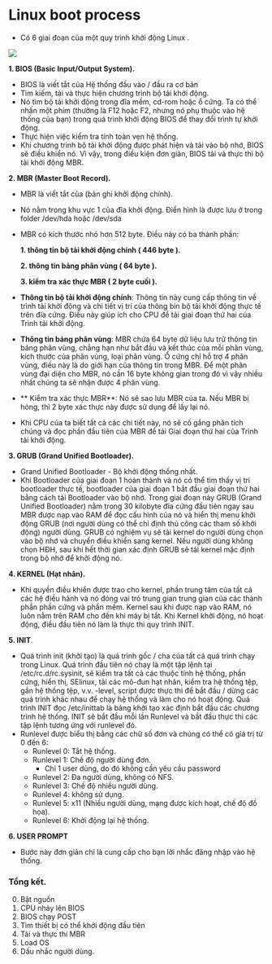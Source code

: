# Linux boot process

- Có 6 giai đoạn của một quy trình khởi động Linux .

![](https://www.linuxnix.com/wp-content/uploads/2013/04/Linux-Booting-process.png)

**1. BIOS (Basic Input/Output System).**
- BIOS là viết tắt của Hệ thống đầu vào / đầu ra cơ bản
- Tìm kiếm, tải và thực hiện chương trình bộ tải khởi động.
- Nó tìm bộ tải khởi động trong đĩa mềm, cd-rom hoặc ổ cứng. Ta có thể nhấn một phím (thường là F12 hoặc F2, nhưng nó phụ thuộc vào hệ thống của bạn) trong quá trình khởi động BIOS để thay đổi trình tự khởi động.
- Thực hiện việc kiểm tra tính toàn vẹn hệ thống.
- Khi chương trình bộ tải khởi động được phát hiện và tải vào bộ nhớ, BIOS sẽ điều khiển nó.
Vì vậy, trong điều kiện đơn giản, BIOS tải và thực thi bộ tải khởi động MBR.

**2. MBR (Master Boot Record).**
- MBR là viết tắt của (bản ghi khởi động chính).
- Nó nằm trong khu vực 1 của đĩa khởi động. Điển hình là được lưu ở trong folder /dev/hda hoặc /dev/sda
- MBR có kích thước nhỏ hơn 512 byte. Điều này có ba thành phần:

   **1. thông tin bộ tải khởi động chính ( 446 byte ).**
   
   **2. thông tin bảng phân vùng ( 64 byte ).**
   
   **3. kiểm tra xác thực MBR  ( 2 byte cuối ).**

- **Thông tin bộ tải khởi động chính**: Thông tin này cung cấp thông tin về trình tải khởi động và chi tiết vị trí của thông bin bộ tải khởi động thực tế trên đĩa cứng. Điều này giúp ích cho CPU để tải giai đoạn thứ hai của Trình tải khởi động.
- **Thông tin bảng phân vùng**: MBR chứa 64 byte dữ liệu lưu trữ thông tin bảng phân vùng, chẳng hạn như bắt đầu và kết thúc của mỗi phân vùng, kích thước của phân vùng, loại phân vùng. Ổ cứng chỉ hỗ trợ 4 phân vùng, điều này là do giới hạn của thông tin trong MBR. Để một phân vùng đại diện cho MBR, nó cần 16 byte không gian trong đó vì vậy nhiều nhất chúng ta sẽ nhận được 4 phân vùng.
- ** Kiểm tra xác thực MBR**: Nó sẽ sao lưu MBR của ta.  Nếu MBR bị hỏng, thì 2 byte xác thực này được sử dụng để lấy lại nó.
- Khi CPU của ta biết tất cả các chi tiết này, nó sẽ cố gắng phân tích chúng và đọc phần đầu tiên của MBR để tải Giai đoạn thứ hai của Trình tải khởi động.

**3. GRUB (Grand Unified Bootloader).**
- Grand Unified Bootloader - Bộ khởi động thống nhất.
- Khi Bootloader của giai đoạn 1 hoàn thành và nó có thể tìm thấy vị trí bootloader thực tế, bootloader của giai đoạn 1 bắt đầu giai đoạn thứ hai bằng cách tải Bootloader vào bộ nhớ. Trong giai đoạn này GRUB (Grand Unified Bootloader) nằm trong 30 kilobyte đĩa cứng đầu tiên ngay sau MBR được nạp vào RAM để đọc cấu hình của nó và hiển thị menu khởi động GRUB (nơi người dùng có thể chỉ định thủ công các tham số khởi động) người dùng. GRUB có nghiệm vụ sẽ tải kernel do người dùng chọn vào bộ nhớ và chuyển điều khiển sang kernel. Nếu người dùng không chọn HĐH, sau khi hết thời gian xác định GRUB sẽ tải kernel mặc định trong bộ nhớ để khởi động nó.

**4. KERNEL (Hạt nhân).**
- Khi quyền điều khiển được trao cho kernel, phần trung tâm của tất cả các hệ điều hành và nó đóng vai trò trung gian trung gian của các thành phần phần cứng và phần mềm. Kernel sau khi được nạp vào RAM, nó luôn nằm trên RAM cho đến khi máy bị tắt. Khi Kernel khởi động, nó hoạt động, điều đầu tiên nó làm là thực thi quy trình INIT.

**5. INIT**.
- Quá trình init (khởi tạo) là quá trình gốc / cha của tất cả quá trình chạy trong Linux. Quá trình đầu tiên nó chạy là một tập lệnh tại /etc/rc.d/rc.sysinit, sẽ kiểm tra tất cả các thuộc tính hệ thống, phần cứng, hiển thị, SElinux, tải các mô-đun hạt nhân, kiểm tra hệ thống tệp, gắn hệ thống tệp, v.v. -level, script được thực thi để bắt đầu / dừng các quá trình khác nhau để chạy hệ thống và làm cho nó hoạt động. Quá trình INIT đọc /etc/inittab là bảng khởi tạo xác định bắt đầu các chương trình hệ thống. INIT sẽ bắt đầu mỗi lần Runlevel và bắt đầu thực thi các tập lệnh tương ứng với runlevel đó.
- Runlevel được biểu thị bằng các chữ số đơn và chúng có thể có giá trị từ 0 đến 6:
  - Runlevel 0: Tắt hệ thống.
  - Runlevel 1: Chế độ người dùng đơn.
    - Chỉ 1 user dùng, do đó không cần yêu cầu password
  - Runlevel 2: Đa người dùng, không có NFS.
  - Runlevel 3: Chế độ nhiều người dùng.
  - Runlevel 4: không sử dụng.
  - Runlevel 5: x11 (Nhiều người dùng, mạng được kích hoạt, chế độ đồ họa).
  - Runlevel 6: Khởi động lại hệ thống.

**6. USER PROMPT**
- Bước này đơn giản chỉ là cung cấp cho bạn lời nhắc đăng nhập vào hệ thống.

### Tổng kết.

0. Bật nguồn 
1. CPU nhảy lên BIOS 
2. BIOS chạy POST 
3. Tìm thiết bị có thể khởi động đầu tiên 
4. Tải và thực thi MBR 
5. Load OS 
6. Dấu nhắc người dùng.
